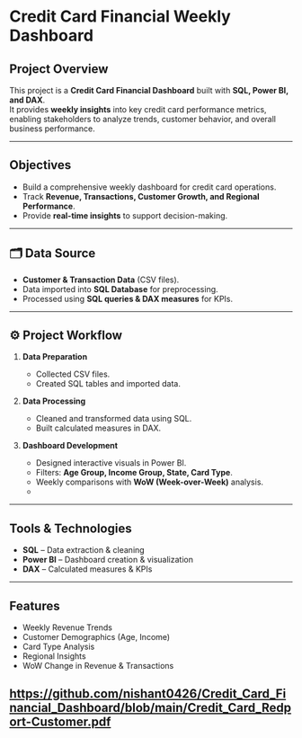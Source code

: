 #  Credit Card Financial Weekly Dashboard  

##  Project Overview  
This project is a **Credit Card Financial Dashboard** built with **SQL, Power BI, and DAX**.  
It provides **weekly insights** into key credit card performance metrics, enabling stakeholders to analyze trends, customer behavior, and overall business performance.  

---

##  Objectives  
- Build a comprehensive weekly dashboard for credit card operations.  
- Track **Revenue, Transactions, Customer Growth, and Regional Performance**.  
- Provide **real-time insights** to support decision-making.  

---

## 🗂 Data Source  
- **Customer & Transaction Data** (CSV files).  
- Data imported into **SQL Database** for preprocessing.  
- Processed using **SQL queries & DAX measures** for KPIs.  

---

## ⚙️ Project Workflow  
1. **Data Preparation**  
   - Collected CSV files.  
   - Created SQL tables and imported data.  

2. **Data Processing**  
   - Cleaned and transformed data using SQL.  
   - Built calculated measures in DAX.  

3. **Dashboard Development**  
   - Designed interactive visuals in Power BI.  
   - Filters: **Age Group, Income Group, State, Card Type**.  
   - Weekly comparisons with **WoW (Week-over-Week)** analysis.
   - 
---

## Tools & Technologies  
- **SQL** – Data extraction & cleaning  
- **Power BI** – Dashboard creation & visualization  
- **DAX** – Calculated measures & KPIs  

---

## Features  
- Weekly Revenue Trends  
- Customer Demographics (Age, Income)  
- Card Type Analysis  
- Regional Insights  
- WoW Change in Revenue & Transactions  

## https://github.com/nishant0426/Credit_Card_Financial_Dashboard/blob/main/Credit_Card_Redport-Customer.pdf
